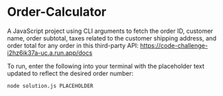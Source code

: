 # Order-Calculator

A JavaScript project using CLI arguments to fetch the order ID, customer name, order subtotal, taxes related to the customer shipping address, and order total for any order in this third-party API: https://code-challenge-i2hz6ik37a-uc.a.run.app/docs

To run, enter the following into your terminal with the placeholder text updated to reflect the desired order number: 
```
node solution.js PLACEHOLDER
```

